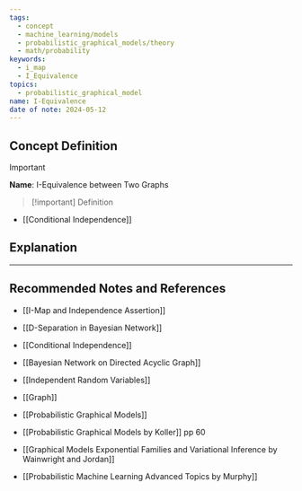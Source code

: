 ```yaml
---
tags:
  - concept
  - machine_learning/models
  - probabilistic_graphical_models/theory
  - math/probability
keywords:
  - i_map
  - I_Equivalence
topics:
  - probabilistic_graphical_model
name: I-Equivalence
date of note: 2024-05-12
---
```


## Concept Definition

>[!important]
>**Name**: I-Equivalence between Two Graphs

>[!important] Definition
>

- [[Conditional Independence]]








## Explanation





-----------
##  Recommended Notes and References


- [[I-Map and Independence Assertion]]
- [[D-Separation in Bayesian Network]]
- [[Conditional Independence]]
- [[Bayesian Network on Directed Acyclic Graph]]
- [[Independent Random Variables]]

- [[Graph]]
- [[Probabilistic Graphical Models]]


- [[Probabilistic Graphical Models by Koller]] pp 60
- [[Graphical Models Exponential Families and Variational Inference by Wainwright and Jordan]]
- [[Probabilistic Machine Learning Advanced Topics by Murphy]]
